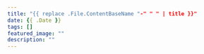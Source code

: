 ```yaml
---
title: "{{ replace .File.ContentBaseName "-" " " | title }}"
date: {{ .Date }}
tags: []
featured_image: ""
description: ""
---
```

